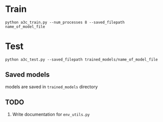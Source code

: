 
# Train
```
python a3c_train.py --num_processes 8 --saved_filepath name_of_model_file
```

# Test
```
python a3c_test.py --saved_filepath trained_models/name_of_model_file
```

## Saved models
models are saved in `trained_models` directory

## TODO
1. Write documentation for `env_utils.py`





